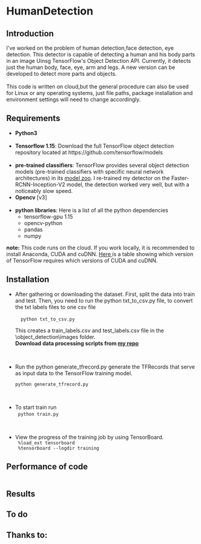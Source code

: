 # HumanDetection

## Introduction
I've worked on the problem of human detection,face detection, eye detection. This detector is capable of detecting a human and his body parts in an image Uinsg TensorFlow's Object Detection API. Currently, it detects just the human body, face, eye, arm and legs. A new version can be developed to detect more parts and objects. <br><br>This code is written on cloud,but the general procedure can also be used for Linux or any operating systems, just file paths, package installation and environment settings will need to change accordingly.

## Requirements
<ul>
<li><b>Python3</b></li> <br>
<li><b>Tensorflow 1.15</b>: Download the full TensorFlow object detection repository located at https://github.com/tensorflow/models</li> <br>
<li><b>pre-trained classifiers</b>: TensorFlow provides several object detection models (pre-trained classifiers with specific neural network architectures) in its <a href="https://github.com/tensorflow/models/blob/master/research/object_detection/g3doc/detection_model_zoo.md">model zoo</a>. I re-trained my detector on the Faster-RCNN-Inception-V2 model, the detection worked very well, but with a noticeably slow speed. </li>
<li><b>Opencv</b> [v3]</li> <br>
<li><b>python libraries</b>: Here is a list of all the python dependencies
  <ul><li>tensorflow-gpu 1.15</li>
  <li>opencv-python</li>
  <li>pandas</li>
  <li>numpy</li>
  </ul>
  </ll>

</ul>
<b>note:</b> This code runs on the cloud. If you work locally, it is recommended to install Anaconda, CUDA and cuDNN. <a href="https://www.tensorflow.org/install/source#tested_build_configurations"> Here </a> is a table showing which version of TensorFlow requires which versions of CUDA and cuDNN.

## Installation
<ul>
  
  <li>After gathering or downloading the dataset. First, split the data into train and test. Then, you need to run the python txt_to_csv.py file, to convert the txt labels     files to one csv file 
 <br><code>
  python txt_to_csv.py
 </code><br>
  This creates a train_labels.csv and test_labels.csv file in the \object_detection\images folder.
  <br><b>Download data processing scripts from <a href="https://github.com/galsaeedi/OIDv4_ToolKit"> my repo  </a></b>
  </li>
  
  <br><li>Run the python generate_tfrecord.py generate the TFRecords that serve as input data to the TensorFlow training model.
  <br><code>
  python generate_tfrecord.py
  </code><br>
  </li>
  
  <br><li>To start train run
  <br><code>
  python train.py
  </code><br>
    </li>
  
  <br><li>
  View the progress of the training job by using TensorBoard.
  <br><code>
  %load_ext tensorboard <br>
  %tensorboard --logdir training 
  </code>
  </li>
  </ul>
  
## Performance of code
<img src="">

## Results

## To do 

## Thanks to:
